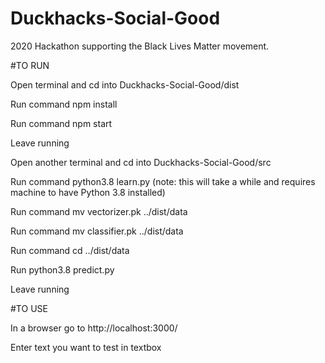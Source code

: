 # Duckhacks-Social-Good
2020 Hackathon supporting the Black Lives Matter movement.


#TO RUN

Open terminal and cd into Duckhacks-Social-Good/dist

Run command npm install

Run command npm start

Leave running



Open another terminal and cd into Duckhacks-Social-Good/src

Run command python3.8 learn.py (note: this will take a while and requires machine to have Python 3.8 installed)

Run command mv vectorizer.pk ../dist/data

Run command  mv classifier.pk ../dist/data

Run command cd ../dist/data

Run python3.8 predict.py

Leave running

#TO USE

In a browser go to http://localhost:3000/

Enter text you want to test in textbox

